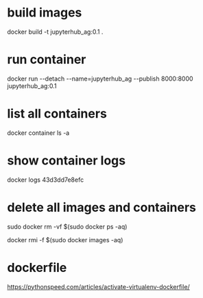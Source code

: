 

# build images

docker build -t jupyterhub_ag:0.1 .

# run container

docker run --detach --name=jupyterhub_ag --publish 8000:8000 jupyterhub_ag:0.1

# list all containers

docker container ls -a

# show container logs

docker logs 43d3dd7e8efc

# delete all images and containers

sudo docker rm -vf $(sudo docker ps -aq)

docker rmi -f $(sudo docker images -aq)

# dockerfile

https://pythonspeed.com/articles/activate-virtualenv-dockerfile/

